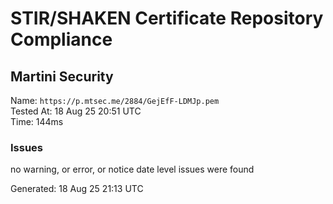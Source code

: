 # STIR/SHAKEN Certificate Repository Compliance

## Martini Security

Name: `https://p.mtsec.me/2884/GejEfF-LDMJp.pem`\
Tested At: 18 Aug 25 20:51 UTC\
Time: 144ms

### Issues

no warning, or error, or notice date level issues were found

Generated: 18 Aug 25 21:13 UTC